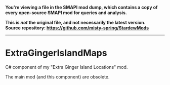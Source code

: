 **You're viewing a file in the SMAPI mod dump, which contains a copy of every open-source SMAPI mod
for queries and analysis.**

**This is _not_ the original file, and not necessarily the latest version.**  
**Source repository: https://github.com/misty-spring/StardewMods**

----

# ExtraGingerIslandMaps
C# component of my "Extra Ginger Island Locations" mod.

The main mod (and this component) are obsolete.